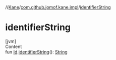 //[Kane](../index.md)/[com.github.jomof.kane.impl](index.md)/[identifierString](identifier-string.md)



# identifierString  
[jvm]  
Content  
fun [Id](index.md#%5Bcom.github.jomof.kane.impl%2FId%2F%2F%2FPointingToDeclaration%2F%5D%2FClasslikes%2F-499012456).[identifierString](identifier-string.md)(): [String](https://kotlinlang.org/api/latest/jvm/stdlib/kotlin/-string/index.html)  



